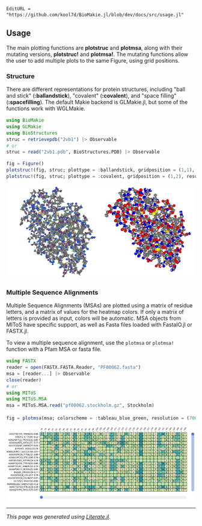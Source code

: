 ```@meta
EditURL = "https://github.com/kool7d/BioMakie.jl/blob/dev/docs/src/usage.jl"
```

## Usage

The main plotting functions are **plotstruc** and **plotmsa**, along with their mutating
versions, **plotstruc!** and **plotmsa!**. The mutating functions allow the user to add multiple
plots to the same Figure, using grid positions.

### Structure

There are different representations for protein structures, including "ball and stick"
(**:ballandstick**), "covalent" (**:covalent**), and "space filling" (**:spacefilling**). The
default Makie backend is GLMakie.jl, but some of the functions work with WGLMakie.

````julia
using BioMakie
using GLMakie
using BioStructures
struc = retrievepdb("2vb1") |> Observable
# or
struc = read("2vb1.pdb", BioStructures.PDB) |> Observable
````

````julia
fig = Figure()
plotstruc!(fig, struc; plottype = :ballandstick, gridposition = (1,1), atomcolors = aquacolors, resolution = (350,600))
plotstruc!(fig, struc; plottype = :covalent, gridposition = (1,2), resolution = (350,600))
````
![strucs](assets/2vb1crop.png)

### Multiple Sequence Alignments

Multiple Sequence Alignments (MSAs) are plotted using a matrix of residue letters, and a
matrix of values for the heatmap colors. If only a matrix of letters is provided as input,
colors will be automatic. MSA objects from MIToS have specific support, as well as Fasta files
loaded with FastaIO.jl or FASTX.jl.

To view a multiple sequence alignment, use the `plotmsa` or `plotmsa!` function with a Pfam MSA or fasta file.

````julia
using FASTX
reader = open(FASTX.FASTA.Reader, "PF00062.fasta")
msa = [reader...] |> Observable
close(reader)
# or
using MIToS
using MIToS.MSA
msa = MIToS.MSA.read("pf00062.stockholm.gz", Stockholm)

fig = plotmsa(msa; colorscheme = :tableau_blue_green, resolution = (700,400))
````
![msa](assets/msa.png)

---

*This page was generated using [Literate.jl](https://github.com/fredrikekre/Literate.jl).*

